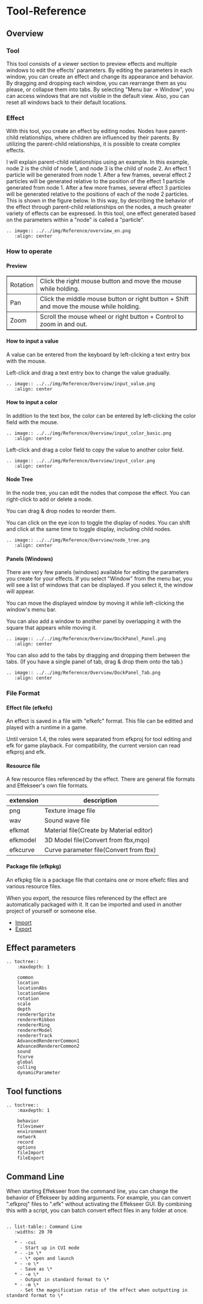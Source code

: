 ﻿# Tool-Reference

## Overview

### Tool

This tool consists of a viewer section to preview effects and multiple windows to edit the effects' parameters. By editing the parameters in each window, you can create an effect and change its appearance and behavior. By dragging and dropping each window, you can rearrange them as you please, or collapse them into tabs. By selecting "Menu bar -> Window", you can access windows that are not visible in the default view. Also, you can reset all windows back to their default locations.

### Effect

With this tool, you create an effect by editing nodes. Nodes have parent-child relationships, where children are influenced by their parents. By utilizing the parent-child relationships, it is possible to create complex effects.

I will explain parent-child relationships using an example. In this example, node 2 is the child of node 1, and node 3 is the child of node 2\. An effect 1 particle will be generated from node 1\. After a few frames, several effect 2 particles will be generated relative to the position of the effect 1 particle generated from node 1\. After a few more frames, several effect 3 particles will be generated relative to the positions of each of the node 2 particles. This is shown in the figure below. In this way, by describing the behavior of the effect through parent-child relationships on the nodes, a much greater variety of effects can be expressed. In this tool, one effect generated based on the parameters within a "node" is called a "particle".

```eval_rst
.. image:: ../../img/Reference/overview_en.png
   :align: center
```

### How to operate

#### Preview

<div align="center">
<table border="1">
<tr>
<td>Rotation</td>
<td>Click the right mouse button and move the mouse while holding.</td>
</tr>
<tr>
<td>Pan</td>
<td>Click the middle mouse button or right button + Shift and move the mouse while holding.</td>
</tr>
<tr>
<td>Zoom</td>
<td>Scroll the mouse wheel or right button + Control to zoom in and out.</td>
</tr>
</table>
</div>

#### How to input a value

A value can be entered from the keyboard by left-clicking a text entry box with the mouse.

Left-click and drag a text entry box to change the value gradually.

```eval_rst
.. image:: ../../img/Reference/Overview/input_value.png
   :align: center
```

#### How to input a color

In addition to the text box, the color can be entered by left-clicking the color field with the mouse.

```eval_rst
.. image:: ../../img/Reference/Overview/input_color_basic.png
   :align: center
```

Left-click and drag a color field to copy the value to another color field.

```eval_rst
.. image:: ../../img/Reference/Overview/input_color.png
   :align: center
```

#### Node Tree

In the node tree, you can edit the nodes that compose the effect.
You can right-click to add or delete a node.

You can drag & drop nodes to reorder them.

You can click on the eye icon to toggle the display of nodes.
You can shift and click at the same time to toggle display, including child nodes.

```eval_rst
.. image:: ../../img/Reference/Overview/node_tree.png
   :align: center
```

#### Panels (Windows)

There are very few panels (windows) available for editing the parameters you create for your effects.
If you select "Window" from the menu bar, you will see a list of windows that can be displayed.
If you select it, the window will appear.

You can move the displayed window by moving it while left-clicking the window's menu bar.

You can also add a window to another panel by overlapping it with the square that appears while moving it.

```eval_rst
.. image:: ../../img/Reference/Overview/DockPanel_Panel.png
   :align: center
```

You can also add to the tabs by dragging and dropping them between the tabs.
(If you have a single panel of tab, drag & drop them onto the tab.)

```eval_rst
.. image:: ../../img/Reference/Overview/DockPanel_Tab.png
   :align: center
```

### File Format

#### Effect file (efkefc)
An effect is saved in a file with "efkefc" format.
This file can be editted and played with a runtime in a game.

Until version 1.4, the roles were separated from efkproj for tool editing and efk for game playback.
For compatibility, the current version can read efkproj and efk.

#### Resource file
A few resource files referenced by the effect. There are general file formats and Effekseer's own file formats.

| extension| description   |
|----------|--------|
| png      | Texture image file |
| wav      | Sound wave file |
| efkmat   | Material file(Create by Material editor) |
| efkmodel | 3D Model file(Convert from fbx,mqo) |
| efkcurve | Curve parameter file(Convert from fbx) |

#### Package file (efkpkg)
An efkpkg file is a package file that contains one or more efkefc files and various resource files.

When you export, the resource files referenced by the effect are automatically packaged with it.
It can be imported and used in another project of yourself or someone else.

- <a href="fileImport.html">Import</a>
- <a href="fileExport.html">Export</a>

## Effect parameters

```eval_rst
.. toctree::
    :maxdepth: 1

    common
    location
    locationAbs
    locationGene
    rotation
    scale
    depth
    rendererSprite
    rendererRibbon
    rendererRing
    rendererModel
    rendererTrack
    AdvancedRendererCommon1
    AdvancedRendererCommon2
    sound
    fcurve
    global
    culling
    dynamicParameter
```

## Tool functions

```eval_rst
.. toctree::
    :maxdepth: 1

    behavior
    fileviewer
    environment
    network
    record
    options
    fileImport
    fileExport
```

## Command Line

When starting Effekseer from the command line, you can change the behavior of Effekseer by adding arguments. For example, you can convert ".efkproj" files to ".efk" without activating the Effekseer GUI. By combining this with a script, you can batch convert effect files in any folder at once.

```eval_rst

.. list-table:: Command Line
   :widths: 20 70

   * - -cui
     - Start up in CUI mode
   * - -in \*
     - \* open and launch
   * - -o \*
     - Save as \*
   * - -e \*
     - Output in standard format to \*
   * - -m \*
     - Set the magnification ratio of the effect when outputting in standard format to \*
```
